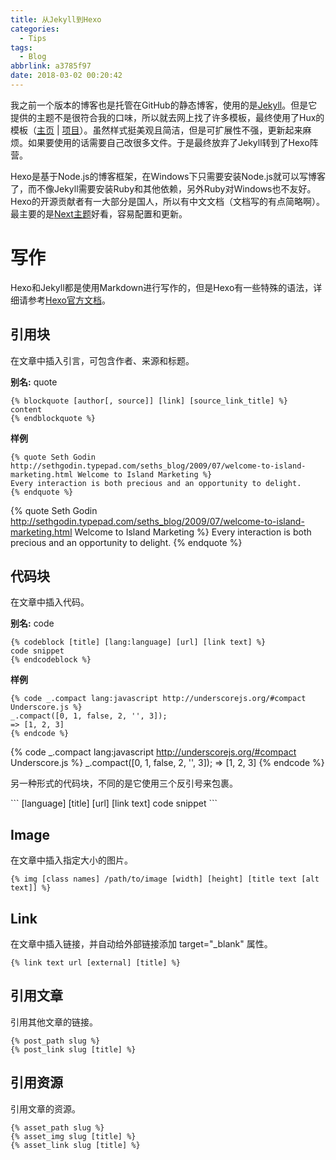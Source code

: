 ```yaml
---
title: 从Jekyll到Hexo
categories:
  - Tips
tags:
  - Blog
abbrlink: a3785f97
date: 2018-03-02 00:20:42
---
```


我之前一个版本的博客也是托管在GitHub的静态博客，使用的是[Jekyll](https://www.jekyll.com.cn/)。但是它提供的主题不是很符合我的口味，所以就去网上找了许多模板，最终使用了Hux的模板（[主页](http://huangxuan.me/) | [项目](https://github.com/Huxpro/huxpro.github.io)）。虽然样式挺美观且简洁，但是可扩展性不强，更新起来麻烦。如果要使用的话需要自己改很多文件。于是最终放弃了Jekyll转到了Hexo阵营。

Hexo是基于Node.js的博客框架，在Windows下只需要安装Node.js就可以写博客了，而不像Jekyll需要安装Ruby和其他依赖，另外Ruby对Windows也不友好。Hexo的开源贡献者有一大部分是国人，所以有中文文档（文档写的有点简略啊）。最主要的是[Next主题](http://theme-next.iissnan.com/)好看，容易配置和更新。

<!-- more -->

# 写作

Hexo和Jekyll都是使用Markdown进行写作的，但是Hexo有一些特殊的语法，详细请参考[Hexo官方文档](https://hexo.io/zh-cn/docs/)。

## 引用块

在文章中插入引言，可包含作者、来源和标题。

**别名:** quote

```
{% blockquote [author[, source]] [link] [source_link_title] %}
content
{% endblockquote %}
```

**样例**

```
{% quote Seth Godin http://sethgodin.typepad.com/seths_blog/2009/07/welcome-to-island-marketing.html Welcome to Island Marketing %}
Every interaction is both precious and an opportunity to delight.
{% endquote %}
```

{% quote Seth Godin http://sethgodin.typepad.com/seths_blog/2009/07/welcome-to-island-marketing.html Welcome to Island Marketing %}
Every interaction is both precious and an opportunity to delight.
{% endquote %}

## 代码块

在文章中插入代码。

**别名:** code

```
{% codeblock [title] [lang:language] [url] [link text] %}
code snippet
{% endcodeblock %}
```

**样例**

```
{% code _.compact lang:javascript http://underscorejs.org/#compact Underscore.js %}
_.compact([0, 1, false, 2, '', 3]);
=> [1, 2, 3]
{% endcode %}
```

{% code _.compact lang:javascript http://underscorejs.org/#compact Underscore.js %}
_.compact([0, 1, false, 2, '', 3]);
=> [1, 2, 3]
{% endcode %}

另一种形式的代码块，不同的是它使用三个反引号来包裹。

\`\`\` [language] [title] [url] [link text] code snippet \`\`\`

## Image

在文章中插入指定大小的图片。

```
{% img [class names] /path/to/image [width] [height] [title text [alt text]] %}
```

## Link

在文章中插入链接，并自动给外部链接添加 target="_blank" 属性。

```
{% link text url [external] [title] %}

```

## 引用文章

引用其他文章的链接。

```
{% post_path slug %}
{% post_link slug [title] %}

```

## 引用资源

引用文章的资源。

```
{% asset_path slug %}
{% asset_img slug [title] %}
{% asset_link slug [title] %}
```
